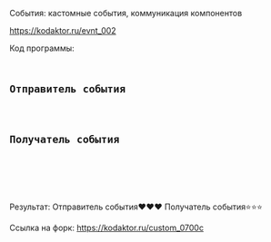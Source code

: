 События: кастомные события, коммуникация компонентов 

<https://kodaktor.ru/evnt_002> 

Код программы:
<pre><code>
<div id="writer" title="♥️"><h2>Отправитель события</2></div>
    <div id="reader" title="⭐️"><h2>Получатель события</2></div>
   
    <script>{
    
      document.querySelector('#reader').addEventListener('note', e => e.target.textContent += e.target.title);
      document.querySelector('#writer').addEventListener('click',() => document.querySelector('#reader').dispatchEvent(new CustomEvent('note')));
  	  document.querySelector('#writer').addEventListener('note', e => e.target.textContent += e.target.title);
      document.querySelector('#writer').addEventListener('click',() => document.querySelector('#writer').dispatchEvent(new CustomEvent('note')));
    }</script>
</code></pre>

Результат: Отправитель события♥️♥️♥️ 
Получатель события⭐️⭐️⭐️

Ссылка на форк: <https://kodaktor.ru/custom_0700c>
